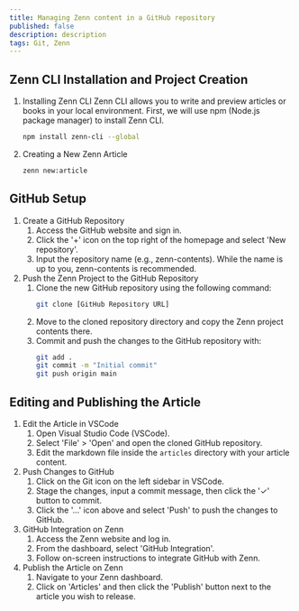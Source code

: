 ```yaml
---
title: Managing Zenn content in a GitHub repository 
published: false
description: description
tags: Git, Zenn
---
```

## Zenn CLI Installation and Project Creation
1. Installing Zenn CLI
Zenn CLI allows you to write and preview articles or books in your local environment. First, we will use npm (Node.js package manager) to install Zenn CLI.
    ```bash
    npm install zenn-cli --global
    ```
2. Creating a New Zenn Article
    ```bash
    zenn new:article
    ```
## GitHub Setup
1. Create a GitHub Repository
   1. Access the GitHub website and sign in.
   2. Click the '+' icon on the top right of the homepage and select 'New repository'.
   3. Input the repository name (e.g., zenn-contents). While the name is up to you, zenn-contents is recommended.
2. Push the Zenn Project to the GitHub Repository
   1. Clone the new GitHub repository using the following command:
      ```bash
      git clone [GitHub Repository URL]
      ```
   2. Move to the cloned repository directory and copy the Zenn project contents there.
   3. Commit and push the changes to the GitHub repository with:
      ```bash
      git add .
      git commit -m "Initial commit"
      git push origin main
      ```
## Editing and Publishing the Article
1. Edit the Article in VSCode
   1. Open Visual Studio Code (VSCode).
   2. Select 'File' > 'Open' and open the cloned GitHub repository.
   3. Edit the markdown file inside the `articles` directory with your article content.
2. Push Changes to GitHub
   1. Click on the Git icon on the left sidebar in VSCode.
   2. Stage the changes, input a commit message, then click the '✓' button to commit.
   3. Click the '...' icon above and select 'Push' to push the changes to GitHub.
3. GitHub Integration on Zenn
   1. Access the Zenn website and log in.
   2. From the dashboard, select 'GitHub Integration'.
   3. Follow on-screen instructions to integrate GitHub with Zenn.
4. Publish the Article on Zenn
   1. Navigate to your Zenn dashboard.
   2. Click on 'Articles' and then click the 'Publish' button next to the article you wish to release.